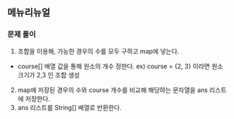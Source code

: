 ## 메뉴리뉴얼

### 문제 풀이
1. 조합을 이용해, 가능한 경우의 수를 모두 구하고 map에 넣는다.
- course[] 배열 값을 통해 원소의 개수 정한다. ex) course = {2, 3} 이라면 원소 크기가 2,3 인 조합 생성
2. map에 저장된 경우의 수와 course 개수를 비교해 해당하는 문자열을 ans 리스트에 저장한다.
3. ans 리스트를 String[] 배열로 반환한다.